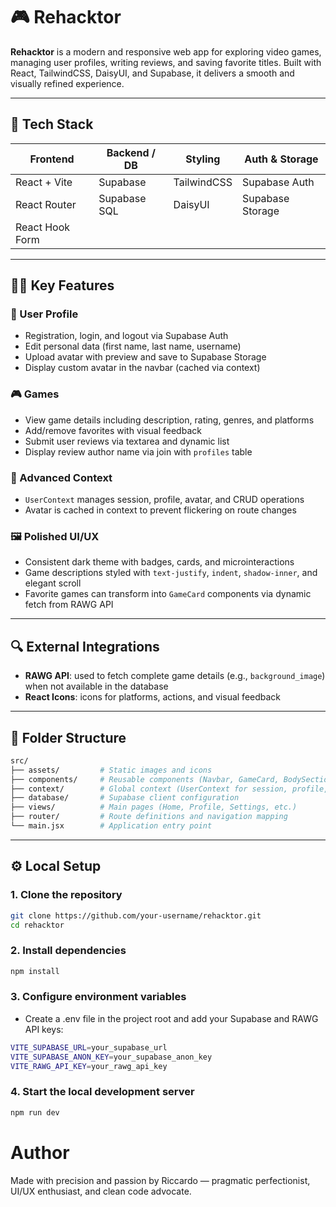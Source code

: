 # 🎮 Rehacktor

**Rehacktor** is a modern and responsive web app for exploring video games, managing user profiles, writing reviews, and saving favorite titles. Built with React, TailwindCSS, DaisyUI, and Supabase, it delivers a smooth and visually refined experience.

---

## 🚀 Tech Stack

| Frontend        | Backend / DB | Styling     | Auth & Storage   |
| --------------- | ------------ | ----------- | ---------------- |
| React + Vite    | Supabase     | TailwindCSS | Supabase Auth    |
| React Router    | Supabase SQL | DaisyUI     | Supabase Storage |
| React Hook Form |              |             |                  |

---

## 🧑‍💻 Key Features

### 👤 User Profile

- Registration, login, and logout via Supabase Auth
- Edit personal data (first name, last name, username)
- Upload avatar with preview and save to Supabase Storage
- Display custom avatar in the navbar (cached via context)

### 🎮 Games

- View game details including description, rating, genres, and platforms
- Add/remove favorites with visual feedback
- Submit user reviews via textarea and dynamic list
- Display review author name via join with `profiles` table

### 🧠 Advanced Context

- `UserContext` manages session, profile, avatar, and CRUD operations
- Avatar is cached in context to prevent flickering on route changes

### 🖼️ Polished UI/UX

- Consistent dark theme with badges, cards, and microinteractions
- Game descriptions styled with `text-justify`, `indent`, `shadow-inner`, and elegant scroll
- Favorite games can transform into `GameCard` components via dynamic fetch from RAWG API

---

## 🔍 External Integrations

- **RAWG API**: used to fetch complete game details (e.g., `background_image`) when not available in the database
- **React Icons**: icons for platforms, actions, and visual feedback

---

## 📁 Folder Structure
```bash
src/
├── assets/         # Static images and icons
├── components/     # Reusable components (Navbar, GameCard, BodySection, etc.)
├── context/        # Global context (UserContext for session, profile, avatar)
├── database/       # Supabase client configuration
├── views/          # Main pages (Home, Profile, Settings, etc.)
├── router/         # Route definitions and navigation mapping
└── main.jsx        # Application entry point
```
---

## ⚙️ Local Setup

### 1. Clone the repository

```bash
git clone https://github.com/your-username/rehacktor.git
cd rehacktor
```

### 2. Install dependencies

```bash
npm install
```

### 3. Configure environment variables

- Create a .env file in the project root and add your Supabase and RAWG API keys:

```bash
VITE_SUPABASE_URL=your_supabase_url
VITE_SUPABASE_ANON_KEY=your_supabase_anon_key
VITE_RAWG_API_KEY=your_rawg_api_key
```

### 4. Start the local development server

```bash
npm run dev
```

# Author

Made with precision and passion by Riccardo — pragmatic perfectionist, UI/UX enthusiast, and clean code advocate.
